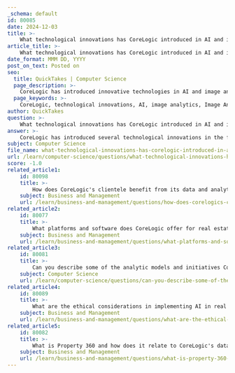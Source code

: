 ```yaml
---
_schema: default
id: 80085
date: 2024-12-03
title: >-
    What technological innovations has CoreLogic introduced in AI and image analytics?
article_title: >-
    What technological innovations has CoreLogic introduced in AI and image analytics?
date_format: MMM DD, YYYY
post_on_text: Posted on
seo:
  title: QuickTakes | Computer Science
  page_description: >-
    CoreLogic has introduced innovative technologies in AI and image analytics, enhancing property transactions through tools like automated image tagging and the Araya platform. Their collaboration with Google Cloud and recognition with the Inman AI Award highlights their impact on the property ecosystem.
  page_keywords: >-
    CoreLogic, technological innovations, AI, image analytics, Image Analytics Tool, automated image tagging, DASH platform, loss documentation, appraisal review, Inman AI Award, Google Cloud, Vertex AI, Araya platform, property ecosystem, data analysis, real estate transactions, property professionals
author: QuickTakes
question: >-
    What technological innovations has CoreLogic introduced in AI and image analytics?
answer: >-
    CoreLogic has introduced several technological innovations in the fields of artificial intelligence (AI) and image analytics that significantly enhance the property ecosystem. Here are some key innovations:\n\n1. **Image Analytics Tool**: CoreLogic's Image Analytics tool leverages a vast database of 1.2 billion property images. This AI-driven platform automatically scans property images to generate a comprehensive set of critical property data for each structure depicted. This capability transforms how property professionals assist homeowners in finding, buying, and protecting their homes.\n\n2. **Automated Image Tagging**: Integrated within CoreLogic's DASH® platform, the image analytics function utilizes AI to process property photos, producing detailed descriptions of the structures in each image. This automated tagging is particularly beneficial for loss documentation, streamlining the appraisal review process and reducing the time required for appraisal reports by up to 45 minutes.\n\n3. **Recognition and Awards**: CoreLogic's innovative use of AI in image analytics has been recognized with the Inman AI Award for the Most Innovative Use of AI for Image Analytics. This accolade highlights the company's commitment to leveraging AI's potential to revolutionize property-related processes.\n\n4. **Collaboration with Google Cloud**: CoreLogic has formed a strategic alliance with Google Cloud to enhance its AI capabilities. This partnership focuses on developing new product features powered by Vertex AI, enabling CoreLogic to provide faster, smarter, and more customer-centric solutions in the property ecosystem.\n\n5. **Araya™ Platform**: Launched in October 2024, Araya™ is a property and location intelligence platform designed for the AI age. It offers property professionals a centralized access point to advanced analytics and insights, further enhancing decision-making processes in real estate transactions.\n\nThese innovations not only improve efficiency and accuracy in property transactions but also empower professionals in the industry to make informed decisions based on comprehensive data analysis.
subject: Computer Science
file_name: what-technological-innovations-has-corelogic-introduced-in-ai-and-image-analytics.md
url: /learn/computer-science/questions/what-technological-innovations-has-corelogic-introduced-in-ai-and-image-analytics
score: -1.0
related_article1:
    id: 80098
    title: >-
        How does CoreLogic's clientele benefit from its data and analytics services?
    subject: Business and Management
    url: /learn/business-and-management/questions/how-does-corelogics-clientele-benefit-from-its-data-and-analytics-services
related_article2:
    id: 80077
    title: >-
        What platforms and software does CoreLogic offer for real estate professionals?
    subject: Business and Management
    url: /learn/business-and-management/questions/what-platforms-and-software-does-corelogic-offer-for-real-estate-professionals
related_article3:
    id: 80081
    title: >-
        Can you describe some of the analytic models and initiatives CoreLogic employs?
    subject: Computer Science
    url: /learn/computer-science/questions/can-you-describe-some-of-the-analytic-models-and-initiatives-corelogic-employs
related_article4:
    id: 80089
    title: >-
        What are the ethical considerations in implementing AI in real estate?
    subject: Business and Management
    url: /learn/business-and-management/questions/what-are-the-ethical-considerations-in-implementing-ai-in-real-estate
related_article5:
    id: 80082
    title: >-
        What is Property 360 and how does it relate to CoreLogic's data assets?
    subject: Business and Management
    url: /learn/business-and-management/questions/what-is-property-360-and-how-does-it-relate-to-corelogics-data-assets
---
```


&nbsp;